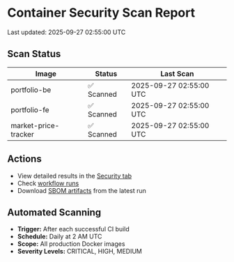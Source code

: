 # Container Security Scan Report

Last updated: 2025-09-27 02:55:00 UTC

## Scan Status

| Image | Status | Last Scan |
|-------|--------|-----------|
| portfolio-be | ✅ Scanned | 2025-09-27 02:55:00 UTC |
| portfolio-fe | ✅ Scanned | 2025-09-27 02:55:00 UTC |
| market-price-tracker | ✅ Scanned | 2025-09-27 02:55:00 UTC |

## Actions

- View detailed results in the [Security tab](https://github.com/ktenman/portfolio/security/code-scanning)
- Check [workflow runs](https://github.com/ktenman/portfolio/actions/workflows/trivy-scan.yml)
- Download [SBOM artifacts](https://github.com/ktenman/portfolio/actions/workflows/trivy-scan.yml) from the latest run

## Automated Scanning

- **Trigger:** After each successful CI build
- **Schedule:** Daily at 2 AM UTC
- **Scope:** All production Docker images
- **Severity Levels:** CRITICAL, HIGH, MEDIUM

